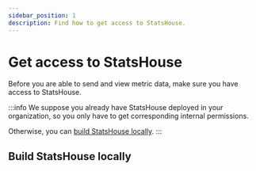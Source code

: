 ```yaml
---
sidebar_position: 1
description: Find how to get access to StatsHouse.
---
```


# Get access to StatsHouse

Before you are able to send and view metric data, make sure you have access to StatsHouse.

:::info
We suppose you already have StatsHouse deployed in your organization, so you only have to get
corresponding internal permissions.

Otherwise, you can [build StatsHouse locally](#build-statshouse-locally).
:::

## Build StatsHouse locally

